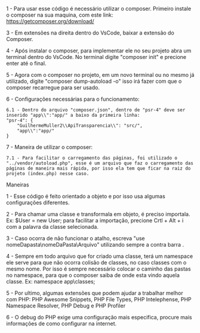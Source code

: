 1 - Para usar esse código é necessário utilizar o composer. Primeiro instale o composer na sua maquina, com este link: https://getcomposer.org/download/

3 - Em extensões na direita dentro do VsCode, baixar a extensão do Composer.

4 - Após instalar o composer, para implementar ele no seu projeto abra um terminal dentro do VsCode. No terminal digite "composer init" e precione enter até o final.

5 - Agora com o composer no projeto, em um novo terminal ou no mesmo já utilizado, digite "composer dump-autoload -o" isso irá fazer com que o composer recarregue para ser usado.

6 - Configurações necessárias para o funcionamento: 
    
    6.1 - Dentro do arquivo "composer.json", dentro de "psr-4" deve ser inserido "app\\":"app/" a baixo da primeira linha: 
    "psr-4": {
        "GuilhermeMuller2\\ApiTransparencia\\": "src/",
        "app\\":"app/"
    }

7 - Maneira de utilizar o composer:

    7.1 - Para facilitar o carregamento das páginas, foi utilizado o "../vendor/autoload.php", esse é um arquivo que faz o carregamento das páginas de maneira mais rápida, por isso ela tem que ficar na raiz do projeto (index.php) nesse caso.
Maneiras



1 - Esse código é feito orientado a objeto e por isso usa algumas configurações diferentes.

2 - Para chamar uma classe e transformala em objeto, é preciso importala. Ex: $User = new User; para facilitar a importação, precione Crtl + Alt + i com a palavra da classe selecionada.

3 - Caso ocorra de não funcionar o atalho, escreva "use nomeDapasta\nomeDaPasta\Arquivo" utilizando sempre a contra barra \.

4 - Sempre em todo arquivo que for criado uma classe, terá um namespace ele serve para que não ocorra colisão de classes, no caso classes com o mesmo nome. Por isso é sempre necessário colocar o caminho das pastas no namespace, para que o composer saiba de onde esta vindo aquela classe. Ex: namespace app\classes;

5 - Por ultimo, algumas extensões que podem ajudar a trabalhar melhor com PHP: PHP Awesome Snippets, PHP File Types, PHP Intelephense,
PHP Namespace Resolver, PHP Debug e PHP Profiler

6 - O debug do PHP exige uma configuração mais especifica, procure mais informações de como configurar na internet.